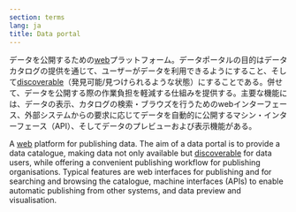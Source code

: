 ```yaml
---
section: terms
lang: ja
title: Data portal
---
```

データを公開するための[web](/glossary/en/terms/web/)プラットフォーム。データポータルの目的はデータカタログの提供を通じて、ユーザーがデータを利用できるようにすること、そして[discoverable](/glossary/en/terms/discoverable/)（発見可能/見つけられるような状態）にすることである。併せて、データを公開する際の作業負担を軽減する仕組みを提供する。主要な機能には、データの表示、カタログの検索・ブラウズを行うためのwebインターフェース、外部システムからの要求に応じてデータを自動的に公開するマシン・インターフェース（API）、そしてデータのプレビューおよび表示機能がある。
 
A [web](/glossary/en/terms/web/) platform for publishing data. The aim of a data portal is to provide a data catalogue, making data not only available but [discoverable](/glossary/en/terms/discoverable/) for data users, while offering a convenient publishing workflow for publishing organisations. Typical features are web interfaces for publishing and for searching and browsing the catalogue, machine interfaces (APIs) to enable automatic publishing from other systems, and data preview and visualisation. 
